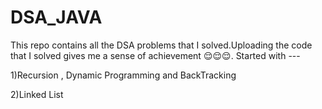 # DSA_JAVA

This repo contains all the DSA problems that I solved.Uploading the code that I solved gives me a sense of achievement 😌😌😌.
Started with ---

1)Recursion , Dynamic Programming and BackTracking


2)Linked List
